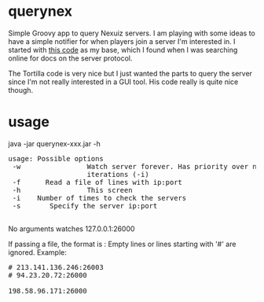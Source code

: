querynex
========

Simple Groovy app to query Nexuiz servers. I am playing with some ideas to have a simple notifier for when players join a server I'm interested in. I started with [this code](https://code.google.com/p/tortilla/) as my base, which I found when I was searching online for docs on the server protocol. 

The Tortilla code is very nice but I just wanted the parts to query the server since I'm not really interested in a GUI tool. His code really is quite nice though.

usage
=====
java -jar querynex-xxx.jar -h
<pre>
usage: Possible options
 -w                Watch server forever. Has priority over number of
                   iterations (-i)
 -f <filename>     Read a file of lines with ip:port
 -h                This screen
 -i <iterations>   Number of times to check the servers
 -s <ip:port>      Specify the server ip:port
 </pre>

No arguments watches 127.0.0.1:26000

If passing a file, the format is <ip>:<port>
Empty lines or lines starting with '#' are ignored. Example:
<pre>
# 213.141.136.246:26003
# 94.23.20.72:26000

198.58.96.171:26000
</pre>
